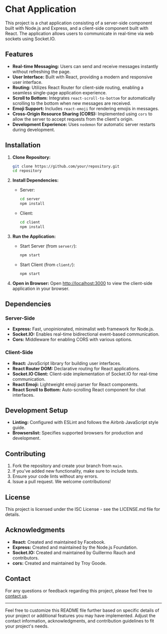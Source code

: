 # Chat Application

This project is a chat application consisting of a server-side component built with Node.js and Express, and a client-side component built with React. The application allows users to communicate in real-time via web sockets using Socket.IO.

## Features

- **Real-time Messaging:** Users can send and receive messages instantly without refreshing the page.
- **User Interface:** Built with React, providing a modern and responsive user interface.
- **Routing:** Utilizes React Router for client-side routing, enabling a seamless single-page application experience.
- **Scroll to Bottom:** Integrates `react-scroll-to-bottom` for automatically scrolling to the bottom when new messages are received.
- **Emoji Support:** Includes `react-emoji` for rendering emojis in messages.
- **Cross-Origin Resource Sharing (CORS):** Implemented using `cors` to allow the server to accept requests from the client's origin.
- **Development Experience:** Uses `nodemon` for automatic server restarts during development.

## Installation

1. **Clone Repository:**
   ```bash
   git clone https://github.com/your/repository.git
   cd repository
   ```

2. **Install Dependencies:**
   - Server:
     ```bash
     cd server
     npm install
     ```
   - Client:
     ```bash
     cd client
     npm install
     ```

3. **Run the Application:**
   - Start Server (from `server/`):
     ```bash
     npm start
     ```
   - Start Client (from `client/`):
     ```bash
     npm start
     ```

4. **Open in Browser:**
   Open [http://localhost:3000](http://localhost:3000) to view the client-side application in your browser.

## Dependencies

### Server-Side

- **Express:** Fast, unopinionated, minimalist web framework for Node.js.
- **Socket.IO:** Enables real-time bidirectional event-based communication.
- **Cors:** Middleware for enabling CORS with various options.

### Client-Side

- **React:** JavaScript library for building user interfaces.
- **React Router DOM:** Declarative routing for React applications.
- **Socket.IO Client:** Client-side implementation of Socket.IO for real-time communication.
- **React Emoji:** Lightweight emoji parser for React components.
- **React Scroll to Bottom:** Auto-scrolling React component for chat interfaces.

## Development Setup

- **Linting:** Configured with ESLint and follows the Airbnb JavaScript style guide.
- **Browserslist:** Specifies supported browsers for production and development.

## Contributing

1. Fork the repository and create your branch from `main`.
2. If you've added new functionality, make sure to include tests.
3. Ensure your code lints without any errors.
4. Issue a pull request. We welcome contributions!

## License

This project is licensed under the ISC License - see the LICENSE.md file for details.

## Acknowledgments

- **React:** Created and maintained by Facebook.
- **Express:** Created and maintained by the Node.js Foundation.
- **Socket.IO:** Created and maintained by Guillermo Rauch and contributors.
- **cors:** Created and maintained by Troy Goode.

## Contact

For any questions or feedback regarding this project, please feel free to [contact us](mailto:your-email@example.com).

---

Feel free to customize this README file further based on specific details of your project or additional features you may have implemented. Adjust the contact information, acknowledgments, and contribution guidelines to fit your project's needs.